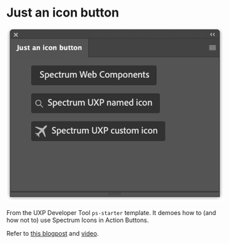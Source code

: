 # Just an icon button

![](../../../img/09-icon-buttons.png)

From the UXP Developer Tool `ps-starter` template. It demoes how to (and how not to) use Spectrum Icons in Action Buttons.

Refer to [this blogpost](https://www.davidebarranca.com/development/Adobe-UXP-things-you-need-to-know-9-Adobe-Spectrum-UXP.html) and [video](https://youtu.be/j58FvGYNPnE).